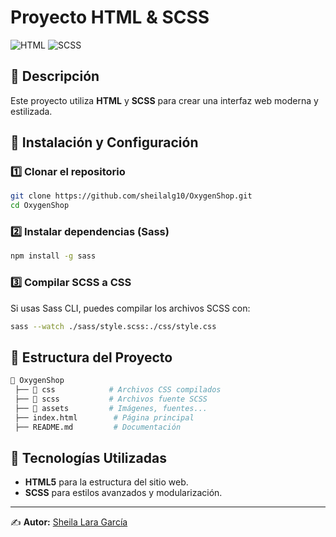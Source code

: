# Proyecto HTML & SCSS

![HTML](https://img.shields.io/badge/HTML-5-orange?style=for-the-badge&logo=html5) ![SCSS](https://img.shields.io/badge/SCSS-CSS3-blueviolet?style=for-the-badge&logo=sass)

## 📌 Descripción
Este proyecto utiliza **HTML** y **SCSS** para crear una interfaz web moderna y estilizada.

## 🚀 Instalación y Configuración

### 1️⃣ Clonar el repositorio
```sh
git clone https://github.com/sheilalg10/OxygenShop.git
cd OxygenShop
```

### 2️⃣ Instalar dependencias (Sass)
```sh
npm install -g sass
```

### 3️⃣ Compilar SCSS a CSS
Si usas Sass CLI, puedes compilar los archivos SCSS con:
```sh
sass --watch ./sass/style.scss:./css/style.css
```

## 📂 Estructura del Proyecto
```sh
📁 OxygenShop
 ├── 📁 css            # Archivos CSS compilados
 ├── 📁 scss           # Archivos fuente SCSS
 ├── 📁 assets         # Imágenes, fuentes...
 ├── index.html        # Página principal
 ├── README.md         # Documentación
```

## 🎨 Tecnologías Utilizadas
- **HTML5** para la estructura del sitio web.
- **SCSS** para estilos avanzados y modularización.

---
✍️ **Autor:** [Sheila Lara García](https://github.com/sheilalg10)

